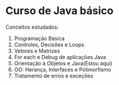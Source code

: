 # Curso de Java básico
 Conceitos estudados:

1. Programação Básica
2. Controles, Decisões e Loops
3. Vetores e Matrizes
4. For each e Debug de aplicações Java
5. Orientação à Objetos e Java(Estou aqui)
6. OO: Herança, Interfaces e Polimorfismo
7. Tratamento de erros e exceções 
